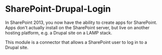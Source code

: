 # SharePoint-Drupal-Login

In SharePoint 2013, you now have the ability to create apps for SharePoint. Apps don't actually install on the SharePoint server, but live on another hosting platform, e.g. a Drupal site on a LAMP stack.

This module is a connector that allows a SharePoint user to log in to a Drupal site.
